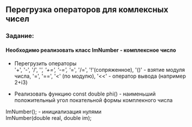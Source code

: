 ## Перегрузка операторов для комлексных чисел
### Задание:
#### Необходимо реализовать класс ImNumber - комплексное число
   
+ Перегрузить операторы   
'+', '-', '/', '*', '+=', '-=', '*=', '/=', '!'(сопряженное), '()' - взятие модуля числа,
'=', '==', '<' (по модулю), '<<' - оператор вывода (например 2+i3)

+ Реализовать функцию
const double phi() - наименьший положительный угол покательной формы комплекного числа
   
ImNumber(); - инициализация нулями   
ImNumber(double real, double im);  
